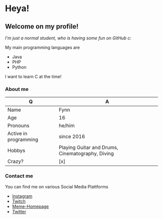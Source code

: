 # Heya!
## Welcome on my profile!
*I'm just a normal student, who is having some fun on GitHub c:*

My main programming languages are
* Java
* PHP
* Python

I want to learn C at the time!


### About me
Q | A
------------ | -------------
| Name | Fynn |
| Age | 16 |
| Pronouns | he/him |
| Active in programming | since 2016 |
| Hobbys | Playing Guitar and Drums, Cinematography, Diving |
| Crazy? | [x]|


### Contact me
You can find me on various Social Media Plattforms

* [Instagram](https://instagram.com/testiyyy)
* [Twitch](https://twitch.tv/testiyyy)
* [Meme-Homepage](https://tsg100.tk)
* [Twitter](https://twitter.com/testiyyy)
<!--
**tsg100/tsg100** is a ✨ _special_ ✨ repository because its `README.md` (this file) appears on your GitHub profile.

Here are some ideas to get you started:

- 🔭 I’m currently working on ...
- 🌱 I’m currently learning ...
- 👯 I’m looking to collaborate on ...
- 🤔 I’m looking for help with ...
- 💬 Ask me about ...
- 📫 How to reach me: ...
- 😄 Pronouns: ...
- ⚡ Fun fact: ...
-->
